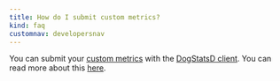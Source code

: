 ```yaml
---
title: How do I submit custom metrics?
kind: faq
customnav: developersnav
---
```


You can submit your [custom metrics](/getting_started/custom_metrics/) with the [DogStatsD client](/developers/dogstatsd/). You can read more about this [here](/developers/metrics/).